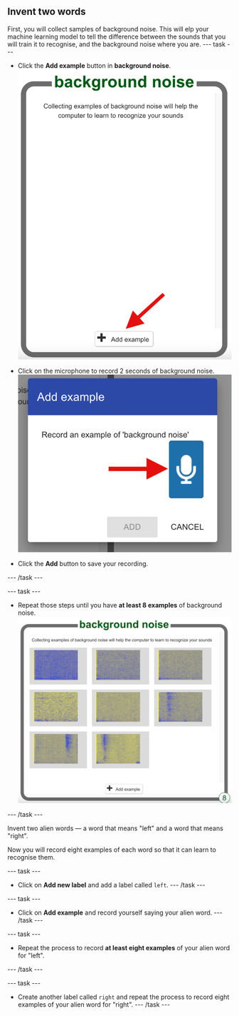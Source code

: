 ## Invent two words

First, you will collect samples of background noise. This will elp your machine learning model to tell the difference between the sounds that you will train it to recognise, and the background noise where you are.
--- task ---

+ Click the **Add example** button in **background noise**.
![Arrow pointing to the add example button](images/background-noise.png)

+ Click on the microphone to record 2 seconds of background noise.
![Arrow pointing to microphone button](images/record-button.png)

+ Click the **Add** button to save your recording.

--- /task ---

--- task ---

+ Repeat those steps until you have **at least 8 examples** of background noise.
![bucket filled with 8 background examples](images/8-background.png)

--- /task ---

Invent two alien words — a word that means "left" and a word that means "right".

Now you will record eight examples of each word so that it can learn to recognise them.

--- task ---

+ Click on **Add new label** and add a label called `left`.
--- /task ---

--- task ---
+ Click on **Add example** and record yourself saying your alien word. 
--- /task ---

--- task ---
+ Repeat the process to record **at least eight examples** of your alien word for "left".

--- /task ---


--- task ---
+ Create another label called `right` and repeat the process to record eight examples of your alien word for "right". 
--- /task ---
